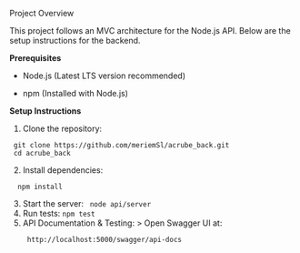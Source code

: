 Project Overview 

This project follows an MVC architecture for the Node.js API. Below are the setup instructions for the backend.

**Prerequisites**

  - Node.js (Latest LTS version recommended)

  - npm (Installed with Node.js)

**Setup Instructions**
 1. Clone the repository:
   ```
    git clone https://github.com/meriemSl/acrube_back.git
    cd acrube_back
   ```
  2. Install dependencies:
   ```
     npm install
   ```
  3. Start the server:
    ``` 
      node api/server
    ```
  4. Run tests:
    ```
     npm test
    ```
  5. API Documentation & Testing:
    > Open Swagger UI at:  
     ```
      http://localhost:5000/swagger/api-docs
     ``` 
    
  
